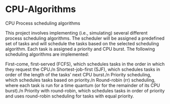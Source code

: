# CPU-Algorithms
CPU Process scheduling algorithms

This project involves implementing (i.e., simulating) several different process scheduling algorithms. The scheduler will be assigned a predefined set of tasks and will schedule the tasks based on the selected scheduling algorithm. Each task is assigned a priority and CPU burst. The following scheduling algorithms are implemented:

First-come, first-served (FCFS), which schedules tasks in the order in which they request the CPU./n
Shortest-job-first (SJF), which schedules tasks in order of the length of the tasks’ next CPU burst./n
Priority scheduling, which schedules tasks based on priority./n
Round-robin (rr) scheduling, where each task is run for a time quantum (or for the remainder of its CPU burst)./n
Priority with round-robin, which schedules tasks in order of priority and uses round-robin scheduling for tasks with equal priority.
